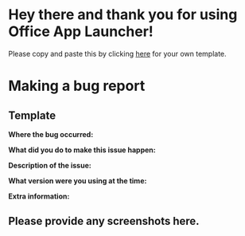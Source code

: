 # Hey there and thank you for using Office App Launcher!
Please copy and paste this by clicking [here](https://raw.githubusercontent.com/Pcoogle/Office-App-Launcher/main/Issue%20Template.md) for your own template.
# Making a bug report
## Template
**Where the bug occurred:**

**What did you do to make this issue happen:**

**Description of the issue:**

**What version were you using at the time:**

**Extra information:**
## Please provide any screenshots here. 
